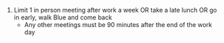1. Limit 1 in person meeting after work a week OR take a late lunch OR go in early, walk Blue and come back
	- Any other meetings must be 90 minutes after the end of the work day